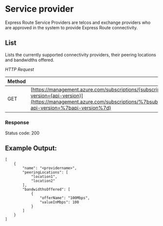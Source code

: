 # Service provider

Express Route Service Providers are telcos and exchange providers who are approved in the system to provide Express Route connectivity.  

## List
Lists the currently supported connectivity providers, their peering locations and bandwidths offered.  
  
 *HTTP Request*  
  
|Method|Url|  
|------------|---------|  
|GET|[https://management.azure.com/subscriptions/{subscriptionId}/providers/Microsoft.Network/expressRouteServiceProviders?api-version={api-version}](https://management.azure.com/subscriptions/%7bsubscriptionId%7d/providers/Microsoft.Network/expressRouteServiceProviders?api-version=%7bapi-version%7d)|  
  
### Response  
 Status code: 200  
  
## Example Output:  
  
```  
[  
    {  
        "name": "<providername>",  
        "peeringLocations": [  
            "location1",  
            "location2"  
        ],  
        "bandwidthsOffered": [  
            {  
                "offerName": "100Mbps",  
                "valueInMbps": 100  
            }  
        ]  
    }  
]  
  
```